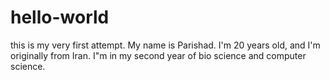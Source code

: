 # hello-world
this is my very first attempt.
My name is Parishad. I'm 20 years old, and I'm originally from Iran. I"m in my second year of bio science and computer science. 
